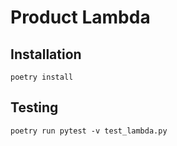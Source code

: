 # Product Lambda

## Installation

```
poetry install
```

## Testing

```
poetry run pytest -v test_lambda.py
```
